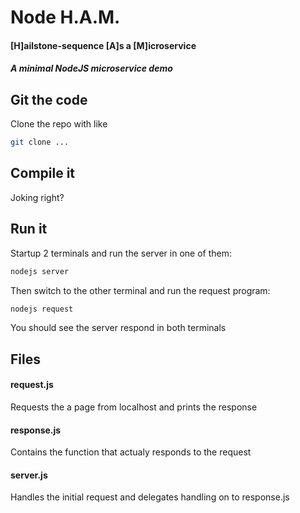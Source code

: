 
# Node H.A.M.
#### [H]ailstone-sequence [A]s a [M]icroservice
##### A minimal NodeJS microservice demo

## Git the code

Clone the repo with like
```bash
git clone ...
```

## Compile it

Joking right?

## Run it

Startup 2 terminals and run the server in one of them:

```bash
nodejs server
```

Then switch to the other terminal and run the request program:

```bash
nodejs request
```

You should see the server respond in both terminals

## Files

#### request.js

Requests the a page from localhost and prints the response

#### response.js

Contains the function that actualy responds to the request

#### server.js

Handles the initial request and delegates handling on to response.js

